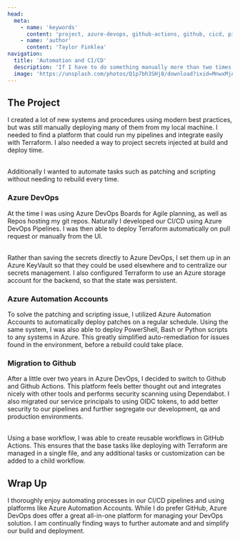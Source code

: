 ```yaml
---
head:
  meta:
    - name: 'keywords'
      content: 'project, azure-devops, github-actions, github, cicd, pipeline, automation'
    - name: 'author'
      content: 'Taylor Finklea'
navigation:
  title: 'Automation and CI/CD'
  description: 'If I have to do something manually more than two times, I find a way to automate it. This was happening frequently after we implemented Infrastructure as Code and containerized all of our applications, so I set off to learn CI/CD pipelines to automate it.'
  image: 'https://unsplash.com/photos/Q1p7bh3SHj8/download?ixid=MnwxMjA3fDB8MXxzZWFyY2h8NXx8aW5mb3JtYXRpb24lMjB0ZWNobm9sb2d5fGVufDB8fHx8MTY3NjM4NDU4NQ&force=true&w=1920'
---
```


## The Project
I created a lot of new systems and procedures using modern best practices, but was still manually deploying many of them from my local machine. I needed to find a platform that could run my pipelines and integrate easily with Terraform. I also needed a way to project secrets injected at build and deploy time.

<br>
Additionally I wanted to automate tasks such as patching and scripting without needing to rebuild every time. 

### Azure DevOps
At the time I was using Azure DevOps Boards for Agile planning, as well as Repos hosting my git repos. Naturally I developed our CI/CD using Azure DevOps Pipelines. I was then able to deploy Terraform automatically on pull request or manually from the UI. 

<br>
Rather than saving the secrets directly to Azure DevOps, I set them up in an Azure KeyVault so that they could be used elsewhere and to centralize our secrets management. I also configured Terraform to use an Azure storage account for the backend, so that the state was persistent.

### Azure Automation Accounts
To solve the patching and scripting issue, I utilized Azure Automation Accounts to automatically deploy patches on a regular schedule. Using the same system, I was also able to deploy PowerShell, Bash or Python scripts to any systems in Azure. This greatly simplified auto-remediation for issues found in the environment, before a rebuild could take place.

### Migration to Github
After a little over two years in Azure DevOps, I decided to switch to Github and Github Actions. This platform feels better thought out and integrates nicely with other tools and performs security scanning using Dependabot. I also migrated our service principals to using OIDC tokens, to add better security to our pipelines and further segregate our development, qa and production environments.

<br>
Using a base workflow, I was able to create reusable workflows in GitHub Actions. This ensures that the base tasks like deploying with Terraform are managed in a single file, and any additional tasks or customization can be added to a child workflow.

## Wrap Up
I thoroughly enjoy automating processes in our CI/CD pipelines and using platforms like Azure Automation Accounts. While I do prefer GitHub, Azure DevOps does offer a great all-in-one platform for managing your DevOps solution. I am continually finding ways to further automate and and simplify our build and deployment.